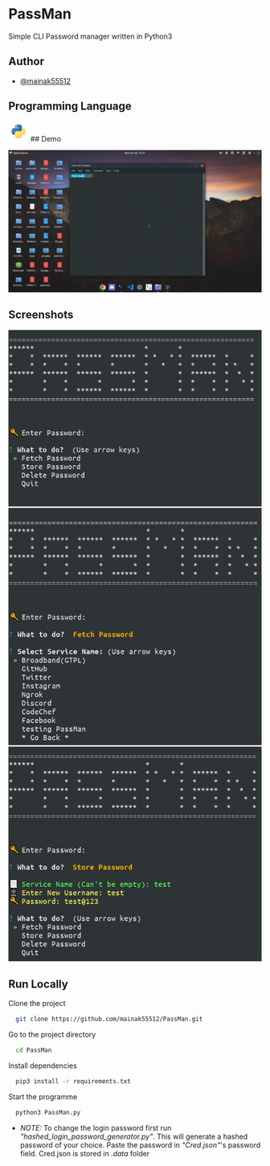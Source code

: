 
# PassMan

Simple CLI Password manager written in Python3


## Author

- [@mainak55512](https://github.com/mainak55512)

## Programming Language

<img src="https://raw.githubusercontent.com/github/explore/80688e429a7d4ef2fca1e82350fe8e3517d3494d/topics/python/python.png" width="40" height="40">
## Demo

![PassMan](./Resources/PassMan.gif)

  
## Screenshots

![App Screenshot](./Resources/PassMan1.png)
![App Screenshot](./Resources/PassMan.png)
![App Screenshot](./Resources/PassMan2.png)

  
## Run Locally

Clone the project

```bash
  git clone https://github.com/mainak55512/PassMan.git
```

Go to the project directory

```bash
  cd PassMan
```

Install dependencies

```bash
  pip3 install -r requirements.txt
```

Start the programme

```bash
  python3 PassMan.py
```
* *NOTE:*  To change the login password first run *"hashed_login_password_generator.py"*. This will generate a hashed password of your choice. Paste the password in *"Cred.json"*'s password field. Cred.json is stored in *.data* folder

